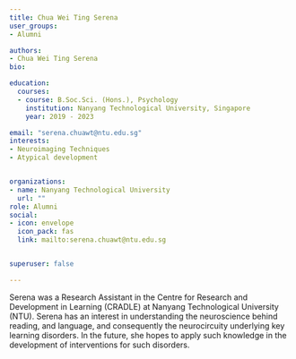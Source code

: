 ```yaml
---
title: Chua Wei Ting Serena 
user_groups:
- Alumni

authors:
- Chua Wei Ting Serena
bio: 

education:
  courses:
  - course: B.Soc.Sci. (Hons.), Psychology
    institution: Nanyang Technological University, Singapore
    year: 2019 - 2023

email: "serena.chuawt@ntu.edu.sg"
interests:
- Neuroimaging Techniques 
- Atypical development  


organizations:
- name: Nanyang Technological University
  url: ""
role: Alumni
social:
- icon: envelope
  icon_pack: fas
  link: mailto:serena.chuawt@ntu.edu.sg


superuser: false

---
```

Serena was a Research Assistant in the Centre for Research and Development in Learning (CRADLE) at Nanyang Technological University (NTU). Serena has an interest in understanding the neuroscience behind reading, and language, and consequently the neurocircuity underlying key learning disorders. In the future, she hopes to apply such knowledge in the development of interventions for such disorders. 
